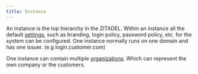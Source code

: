 ```yaml
---
title: Instance
---
```


An instance is the top hierarchy in the ZITADEL.
Within an instance all the default [settings](./policies), such as branding, login policy, password policy, etc. for the system can be configured.
One instance normally runs on one domain and has one issuer. (e.g login.customer.com)

One instance can contain multiple [organizations](./organizations). Which can represent the own company or the customers.
